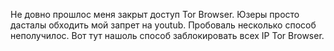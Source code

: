 Не довно прошлос меня закрыт доступ Tor Browser. Юзеры просто дасталы обходить мой запрет на youtub. Пробоваль несколько способ неполучилос. Вот тут нашоль способ заблокировать всех IP Tor Browser.

